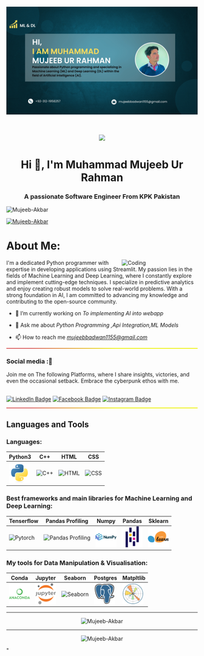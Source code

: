 [![MasterHead](https://raw.githubusercontent.com/Mujeeb-Akbar/1st/refs/heads/main/github%20banner.jpg)](https://your-link-here)

<h1 align="center">
  <a href="#">
    <img src="https://readme-typing-svg.herokuapp.com/?lines=Hey,+Myself+MujeebUrRahman!;Great+to+Have+You+Here!&center=true&size=25">
  </a>
</h1>

<h1 align="center">Hi 👋, I'm Muhammad Mujeeb Ur Rahman</h1>
<h3 align="center">A passionate Software Engineer From KPK Pakistan</h3>

<p align="left"> <img src="https://komarev.com/ghpvc/?username=Mujeeb-Akbar&label=Profile%20views&color=0e75b6&style=flat" alt="Mujeeb-Akbar" /> </p>



<p align="left"> <a href="https://github.com/ryo-ma/github-profile-trophy"><img src="https://github-profile-trophy.vercel.app/?username=salman7292" alt="Mujeeb-Akbar" /></a> </p>


<H1>About Me:</H1>  
<img align="right" alt="Coding" width="200" src="https://steamuserimages-a.akamaihd.net/ugc/1631947648964785474/81CBA15178466DD47195A239232202E78987B714/?imw=637&imh=358&ima=fit&impolicy=Letterbox&imcolor=%23000000&letterbox=true" />
<P>I'm a dedicated Python programmer with expertise in developing applications using Streamlit. My passion lies in the fields of Machine Learning and Deep Learning, where I constantly explore and implement cutting-edge techniques. I specialize in predictive analytics and enjoy creating robust models to solve real-world problems. With a strong foundation in AI, I am committed to advancing my knowledge and contributing to the open-source community.</P>


- 🔭 I’m currently working on *To implementing AI into webapp*

- 💬 Ask me about *Python Programming ,Api Integration,ML Models*

- 📫 How to reach me *mujeebbadwan1155@gmail.com*

   
<hr style="border: none; height: 2px; background: linear-gradient(90deg, rgba(216,82,82,1) 13%, rgba(237,242,6,1) 57%);" />

<h3 align="left">Social media :📡 </h3>
Join me on The following Platforms, where I share insights, victories, and even the occasional setback. Embrace the cyberpunk ethos with me.
<br>
<br>

[![LinkedIn Badge](https://img.shields.io/badge/LinkedIn-blue?style=for-the-badge&logo=linkedin&logoColor=white)](https://www.linkedin.com/in/muhammad-mujeeb-ur-rahman-525041319/)
[![Facebook Badge](https://img.shields.io/badge/Facebook-blue?style=for-the-badge&logo=facebook&logoColor=white)](https://www.facebook.com/profile.php?id=100021850368747)
[![Instagram Badge](https://img.shields.io/badge/Instagram-purple?style=for-the-badge&logo=instagram&logoColor=white)](https://www.instagram.com/engr_mujeeb.akbar/)

<hr style="border: none; height: 2px; background: linear-gradient(90deg, rgba(216,82,82,1) 13%, rgba(237,242,6,1) 57%);" />




## Languages and Tools 
<div>

### Languages:
| Python3 | C++ | HTML | CSS |
|----------|----------|----------|-----|
|  <img src="https://github.com/devicons/devicon/blob/master/icons/python/python-original.svg" title="Python"  alt="Python" width="55" height="55"/> |  <img src="https://www.vikingsoftware.com/wp-content/uploads/2024/02/C-2.png" title="C++"  alt="C++" width="55" height="55"/> |  <img src="https://cdn.pixabay.com/photo/2017/08/05/11/16/logo-2582748_1280.png" title="HTML" alt="HTML" width="55" height="55"/> |  <img src="https://cdn.pixabay.com/photo/2017/08/05/11/16/logo-2582747_1280.png" title="CSS" alt="CSS" width="55" height="55"/> 

  

### Best frameworks and main libraries for Machine Learning and Deep Learning:

| Tenserflow | Pandas Profiling| Numpy | Pandas | Sklearn |
|----------|----------|----------|----------|----------|
|  <img src="https://encrypted-tbn0.gstatic.com/images?q=tbn:ANd9GcSmAmqfydDrHJVZVK-43-EOvaWOxfzR4tZQ0w&s" title="Pytorch"  alt="Pytorch" width="55" height="55"/>|  <img src="https://canonicalized.com/wp-content/uploads/2023/02/pandas-profiling.png" title="Pandas Profiling"  alt="Pandas Profiling" width="55" height="55"/>|  <img src="https://github.com/devicons/devicon/blob/master/icons/numpy/numpy-original-wordmark.svg" title="Numpy" alt="Numpy" width="55" height="55"/>|  <img src="https://github.com/devicons/devicon/blob/master/icons/pandas/pandas-original.svg" title="Pandas" alt="Pandas" width="55" height="55"/>|  <img src="https://github.com/devicons/devicon/blob/master/icons/scikitlearn/scikitlearn-original.svg" title="sklearn" alt="sklearn" width="55" height="55"/>



### My tools for Data Manipulation & Visualisation:

| Conda | Jupyter | Seaborn | Postgres | Matpltlib |
|----------|----------|----------|----------|----------|
|<img src="https://github.com/devicons/devicon/blob/master/icons/anaconda/anaconda-original-wordmark.svg" title="Anaconda" alt="Conda" width="55" height="55"/>|<img src="https://github.com/devicons/devicon/blob/master/icons/jupyter/jupyter-original-wordmark.svg" title="Jupiter" alt="Jupiter" width="55" height="55"/>|<img src="https://avatars.githubusercontent.com/u/22799945?s=200&v=4" title="Seaborn" alt="Seaborn" width="55" height="55"/>|<img src="https://github.com/devicons/devicon/blob/master/icons/postgresql/postgresql-original.svg" title="pg" alt="pg" width="55" height="55"/>| <img src="https://github.com/devicons/devicon/blob/master/icons/matplotlib/matplotlib-original.svg" title="plotly" alt="pltly" width="55" height="55"/> |

 ---
<p align="center">
  <img width="800" height="220" src="https://github-readme-streak-stats.herokuapp.com/?user=Mujeeb-Akbar&" alt="Mujeeb-Akbar">
</p>


---


<p align="center">
  <img width="800" height="220" src="https://github-readme-stats.vercel.app/api/top-langs?username=Mujeeb-Akbar&show_icons=true&locale=en&layout=compact" alt="Mujeeb-Akbar">
</p>
"
